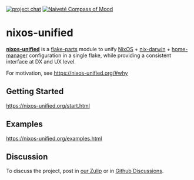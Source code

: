 [![project chat](https://img.shields.io/badge/zulip-join_chat-brightgreen.svg)](https://nixos.zulipchat.com/#narrow/stream/413948-nixos)
[![Naiveté Compass of Mood](https://img.shields.io/badge/naïve-FF10F0)](https://srid.ca/coc "This project follows the 'Naiveté Compass of Mood'")

# nixos-unified

[**nixos-unified**](https://github.com/srid/nixos-unified) is a
[flake-parts](https://flake.parts/) module to unify [NixOS] + [nix-darwin] +
[home-manager] configuration in a single flake, while providing a consistent
interface at DX and UX level.

[NixOS]: https://nixos.org/
[nix-darwin]: https://github.com/LnL7/nix-darwin
[home-manager]: https://github.com/nix-community/home-manager

For motivation, see https://nixos-unified.org/#why

[home-manager]: https://github.com/nix-community/home-manager

## Getting Started

https://nixos-unified.org/start.html

## Examples

https://nixos-unified.org/examples.html

## Discussion

To discuss the project, post in [our Zulip](https://nixos.zulipchat.com/#narrow/stream/413948-nixos) or in [Github Discussions](https://github.com/srid/nixos-unified/discussions).
